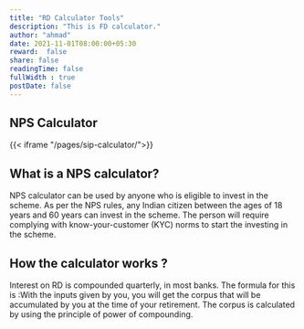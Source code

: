 ```yaml
---
title: "RD Calculator Tools"
description: "This is FD calculator."
author: "ahmad"
date: 2021-11-01T08:00:00+05:30
reward:  false
share: false
readingTime: false
fullWidth : true
postDate: false
---
```


## NPS Calculator


{{< iframe "/pages/sip-calculator/">}}

## What is a NPS calculator?
NPS calculator can be used by anyone who is eligible to invest in the scheme. As per the NPS rules, any Indian citizen between the ages of 18 years and 60 years can invest in the scheme. The person will require complying with know-your-customer (KYC) norms to start the investing in the scheme.

## How the calculator works ?

Interest on RD is compounded quarterly, in most banks. The formula for this is :With the inputs given by you, you will get the corpus that will be accumulated by you at the time of your retirement. The corpus is calculated by using the principle of power of compounding.

